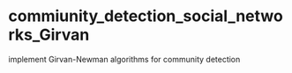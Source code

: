 # commiunity_detection_social_networks_Girvan
implement Girvan-Newman algorithms for community detection
